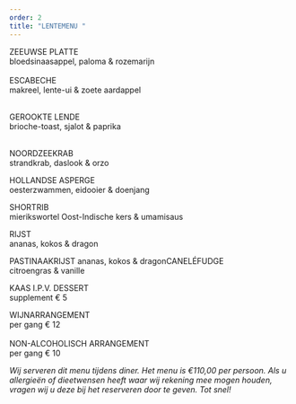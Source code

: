 ```yaml
---
order: 2
title: "LENTEMENU "
---
```

ZEEUWSE PLATTE\
bloedsinaasappel, paloma & rozemarijn\
\
E﻿SCABECHE\
makreel, lente-ui & zoete aardappel

\
GEROOKTE LENDE\
brioche-toast, sjalot & paprika

\
NOORDZEEKRAB\
strandkrab, daslook & orzo

HOLLANDSE ASPERGE\
oesterzwammen, eidooier & doenjang

SHORTRIB \
mierikswortel Oost-Indische kers & umamisaus

RIJST\
ananas, kokos & dragon



PASTINAAKRIJST a﻿nanas, kokos & dragonCANELÉFUDGE\
citroengras & vanille



KAAS I.P.V. DESSERT\
supplement € 5

WIJNARRANGEMENT \
per gang € 12\
\
NON-ALCOHOLISCH ARRANGEMENT\
per gang € 10

*Wij serveren dit menu tijdens diner. Het menu is €110,00 per persoon. Als u allergieën of dieetwensen heeft waar wij rekening mee mogen houden, vragen wij u deze bij het reserveren door te geven. Tot snel!*